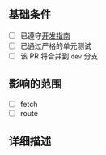 ## 基础条件

- [ ] 已遵守[开发指南](/CONTRIBUTING.md)
- [ ] 已通过严格的单元测试
- [ ] 该 PR 将合并到 `dev` 分支

## 影响的范围

- [ ] fetch
- [ ] route

## 详细描述
